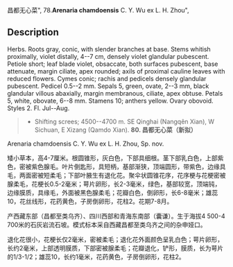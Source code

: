 昌都无心菜",
78.**Arenaria chamdoensis** C. Y. Wu ex L. H. Zhou",

## Description
Herbs. Roots gray, conic, with slender branches at base. Stems whitish proximally, violet distally, 4--7 cm, densely violet glandular pubescent. Petiole short; leaf blade violet, obsaccate, both surfaces pubescent, base attenuate, margin ciliate, apex rounded; axils of proximal cauline leaves with reduced flowers. Cymes conic; rachis and pedicels densely glandular pubescent. Pedicel 0.5--2 mm. Sepals 5, green, ovate, 2--3 mm, black glandular villous abaxially, margin membranous, ciliate, apex obtuse. Petals 5, white, obovate, 6--8 mm. Stamens 10; anthers yellow. Ovary obovoid. Styles 2. Fl. Jul--Aug.

> * Shifting screes; 4500--4700 m. SE Qinghai (Nangqên Xian), W Sichuan, E Xizang (Qamdo Xian).
**80. 昌都无心菜（新拟）**

Arenaria chamdoensis C. Y. Wu ex L. H. Zhou, Sp. nov.

矮小草本，高4-7厘米。根圆锥形，灰白色，下部具细根。茎下部乳白色，上部紫色，密被紫色腺毛。叶片倒匙形，具短柄，基部渐狭，顶端圆形，带紫色，边缘具毛，两面密被短柔毛；下部叶腋生有退化花。聚伞状圆锥花序，花序梗与花梗密被腺柔毛，花梗长0.5-2毫米；萼片卵形，长2-3毫米，绿色，基部较宽，顶端钝，边缘膜质，具缘毛，外面被黑色腺柔毛；花瓣白色，倒卵形，长6-8毫米；雄蕊10，花丝线形，花药黄色，子房倒卵形，花柱2。花期7-8月。

产西藏东部（昌都至类乌齐）、四川西部和青海东南部（囊谦）。生于海拔4 500-4 700米的石灰岩流石坡。模式标本采自西藏昌都至类乌齐之间的杂申娅口。

退化花很小，花梗长仅2毫米，密被柔毛；退化花外面颜色呈乳白色；萼片卵形，长约2毫米，上部透明膜质，下部密被腺柔毛；花瓣退化，铲形，膜质，长为萼片的1/3-1/2；雄蕊10，长约1毫米，花药黄色，子房倒卵形，花柱2。

